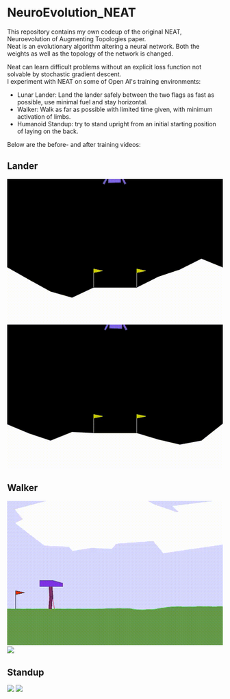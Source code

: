 # NeuroEvolution_NEAT

This repository contains my own codeup of the original NEAT, Neuroevolution of Augmenting Topologies paper.
<br>
Neat is an evolutionary algorithm altering a neural network. Both the weights as well as the topology of the network is changed.

Neat can learn difficult problems without an explicit loss function not solvable by stochastic gradient descent. <br>
I experiment with NEAT on some of Open AI's training environments:
- Lunar Lander: Land the lander safely between the two flags as fast as possible, use minimal fuel and stay horizontal.
- Walker: Walk as far as possible with limited time given, with minimum activation of limbs.
- Humanoid Standup: try to stand upright from an initial starting position of laying on the back.

Below are the before- and after training videos:

## Lander
![](initiallander.gif)
![](finallander.gif)
## Walker
![](initialwalker.gif)
![](finalwalker.gif)
## Standup
![](initialstandup.gif)
![](finalstandup.gif)